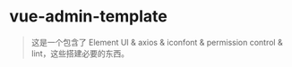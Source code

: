 # vue-admin-template

> 这是一个包含了 Element UI & axios & iconfont & permission control & lint，这些搭建必要的东西。
